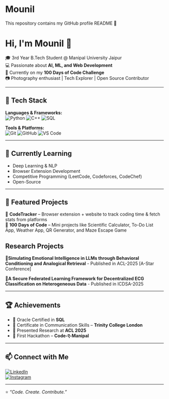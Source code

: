 # Mounil
This repository contains my GitHub profile README 🚀

# Hi, I'm Mounil 👋  

🎓 3rd Year B.Tech Student @ Manipal University Jaipur  
💻 Passionate about **AI, ML, and Web Development**  
📌 Currently on my **100 Days of Code Challenge**  
📷 Photography enthusiast | Tech Explorer | Open Source Contributor  

---

## 🔧 Tech Stack  
**Languages & Frameworks:**  
![Python](https://img.shields.io/badge/Python-3776AB?style=for-the-badge&logo=python&logoColor=white)
![C++](https://img.shields.io/badge/C++-00599C?style=for-the-badge&logo=cplusplus&logoColor=white)
![SQL](https://img.shields.io/badge/SQL-4479A1?style=for-the-badge&logo=postgresql&logoColor=white)

**Tools & Platforms:**  
![Git](https://img.shields.io/badge/Git-F05032?style=for-the-badge&logo=git&logoColor=white)
![GitHub](https://img.shields.io/badge/GitHub-181717?style=for-the-badge&logo=github&logoColor=white)
![VS Code](https://img.shields.io/badge/VSCode-0078D4?style=for-the-badge&logo=visualstudiocode&logoColor=white)

---

## 🌱 Currently Learning  
- Deep Learning & NLP  
- Browser Extension Development  
- Competitive Programming (LeetCode, Codeforces, CodeChef)
- Open-Source

---

## 📌 Featured Projects  
🔹 **CodeTracker** – Browser extension + website to track coding time & fetch stats from platforms    
🔹 **100 Days of Code** – Mini projects like Scientific Calculator, To-Do List App, Weather App, QR Generator, and Maze Escape Game  

## Research Projects
🔹**Simulating Emotional Intelligence in LLMs through Behavioral Conditioning and Analogical Retrieval** - Published in ACL-2025 [A-Star Conference]

🔹**A Secure Federated Learning Framework for Decentralized ECG Classification on Heterogeneous Data** - Published in ICDSA-2025 

---

## 🏆 Achievements  
- 🥇 Oracle Certified in **SQL**  
- 📜 Certificate in Communication Skills – **Trinity College London**  
- 🎤 Presented Research at **ACL 2025**  
- 🚀 First Hackathon – **Code-ए-Manipal**


---

## 📫 Connect with Me  
[![LinkedIn](https://img.shields.io/badge/LinkedIn-0A66C2?style=for-the-badge&logo=linkedin&logoColor=white)](www.linkedin.com/in/mounil-kankhara-ab90122a4)  
[![Instagram](https://img.shields.io/badge/Instagram-E4405F?style=for-the-badge&logo=instagram&logoColor=white)](https://www.instagram.com/mounil_2005?igsh=MXMzMmY0OG1kZjA1&utm_source=qr) 

---

⭐️ _“Code. Create. Contribute.”_  

